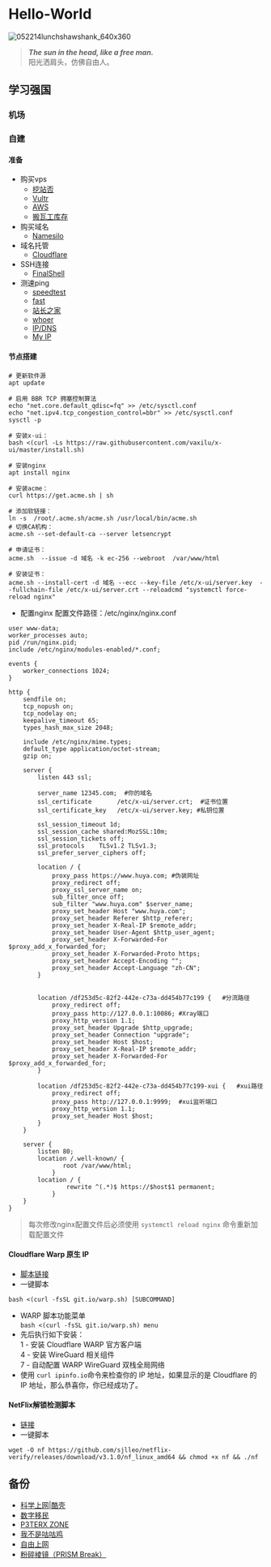 # Hello-World
![052214lunchshawshank_640x360](https://user-images.githubusercontent.com/128745328/229586010-4cd3ce23-f187-4e1b-b8dc-824e17108679.jpg)  
>**_The sun in the head, like a free man._**  
>阳光洒肩头，仿佛自由人。
## 学习强国  
### 机场
### 自建
#### 准备
+ 购买vps
  + [挖站否](https://wzfou.com/vps-bangdan)
  + [Vultr](https://www.vultr.com)
  + [AWS](https://aws.amazon.com)
  + [搬瓦工库存](https://teddysun.com/bwh.html)
+ 购买域名  
  + [Namesilo](https://www.namesilo.com)  
+ 域名托管
  + [Cloudflare](https://dash.cloudflare.com)  
+ SSH连接
  + [FinalShell](http://www.hostbuf.com/t/988.html)
+ 测速ping
  + [speedtest](https://www.speedtest.net)
  + [fast](https://fast.com)
  + [站长之家](https://ping.chinaz.com)
  + [whoer](https://whoer.net/zh)
  + [IP/DNS](https://ipleak.net)
  + [My IP](https://browserleaks.com/ip)
#### 节点搭建
```
# 更新软件源
apt update

# 启用 BBR TCP 拥塞控制算法
echo "net.core.default_qdisc=fq" >> /etc/sysctl.conf
echo "net.ipv4.tcp_congestion_control=bbr" >> /etc/sysctl.conf
sysctl -p

# 安装x-ui：
bash <(curl -Ls https://raw.githubusercontent.com/vaxilu/x-ui/master/install.sh)

# 安装nginx
apt install nginx

# 安装acme：
curl https://get.acme.sh | sh

# 添加软链接：
ln -s  /root/.acme.sh/acme.sh /usr/local/bin/acme.sh
# 切换CA机构： 
acme.sh --set-default-ca --server letsencrypt

# 申请证书： 
acme.sh  --issue -d 域名 -k ec-256 --webroot  /var/www/html

# 安装证书：
acme.sh --install-cert -d 域名 --ecc --key-file /etc/x-ui/server.key  --fullchain-file /etc/x-ui/server.crt --reloadcmd "systemctl force-reload nginx"
```
+ 配置nginx
配置文件路径：/etc/nginx/nginx.conf
```
user www-data;
worker_processes auto;
pid /run/nginx.pid;
include /etc/nginx/modules-enabled/*.conf;

events {
    worker_connections 1024;
}

http {
    sendfile on;
    tcp_nopush on;
    tcp_nodelay on;
    keepalive_timeout 65;
    types_hash_max_size 2048;

    include /etc/nginx/mime.types;
    default_type application/octet-stream;
    gzip on;

    server {
        listen 443 ssl;
        
        server_name 12345.com;  #你的域名
        ssl_certificate       /etc/x-ui/server.crt;  #证书位置
        ssl_certificate_key   /etc/x-ui/server.key; #私钥位置
        
        ssl_session_timeout 1d;
        ssl_session_cache shared:MozSSL:10m;
        ssl_session_tickets off;
        ssl_protocols    TLSv1.2 TLSv1.3;
        ssl_prefer_server_ciphers off;

        location / {
            proxy_pass https://www.huya.com; #伪装网址
            proxy_redirect off;
            proxy_ssl_server_name on;
            sub_filter_once off;
            sub_filter "www.huya.com" $server_name;
            proxy_set_header Host "www.huya.com";
            proxy_set_header Referer $http_referer;
            proxy_set_header X-Real-IP $remote_addr;
            proxy_set_header User-Agent $http_user_agent;
            proxy_set_header X-Forwarded-For $proxy_add_x_forwarded_for;
            proxy_set_header X-Forwarded-Proto https;
            proxy_set_header Accept-Encoding "";
            proxy_set_header Accept-Language "zh-CN";
        }


        location /df253d5c-82f2-442e-c73a-dd454b77c199 {   #分流路径
            proxy_redirect off;
            proxy_pass http://127.0.0.1:10086; #Xray端口
            proxy_http_version 1.1;
            proxy_set_header Upgrade $http_upgrade;
            proxy_set_header Connection "upgrade";
            proxy_set_header Host $host;
            proxy_set_header X-Real-IP $remote_addr;
            proxy_set_header X-Forwarded-For $proxy_add_x_forwarded_for;
        }
        
        location /df253d5c-82f2-442e-c73a-dd454b77c199-xui {   #xui路径
            proxy_redirect off;
            proxy_pass http://127.0.0.1:9999;  #xui监听端口
            proxy_http_version 1.1;
            proxy_set_header Host $host;
        }
    }

    server {
        listen 80;
        location /.well-known/ {
               root /var/www/html;
            }
        location / {
                rewrite ^(.*)$ https://$host$1 permanent;
            }
    }
}
```
> 每次修改nginx配置文件后必须使用 `systemctl reload nginx` 命令重新加载配置文件
#### Cloudflare Warp 原生 IP
+ [脚本链接](https://github.com/P3TERX/warp.sh)  
+ 一键脚本  
```
bash <(curl -fsSL git.io/warp.sh) [SUBCOMMAND]
```
+ WARP 脚本功能菜单  
`bash <(curl -fsSL git.io/warp.sh) menu`
+ 先后执行如下安装：  
1 - 安装 Cloudflare WARP 官方客户端  
4 - 安装 WireGuard 相关组件  
7 - 自动配置 WARP WireGuard 双栈全局网络  
+ 使用  `curl ipinfo.io`命令来检查你的 IP 地址，如果显示的是 Cloudflare 的 IP 地址，那么恭喜你，你已经成功了。  
#### NetFlix解锁检测脚本
+ [链接](https://github.com/sjlleo/netflix-verify.git)  
+ 一键脚本
```
wget -O nf https://github.com/sjlleo/netflix-verify/releases/download/v3.1.0/nf_linux_amd64 && chmod +x nf && ./nf
```
## 备份
+ [科学上网|酷壳](https://haoel.github.io/)
+ [数字移民](https://blog.shuziyimin.org/)
+ [P3TERX ZONE](https://p3terx.com/archives/cheap-and-costeffective-vps-recommended.html)
+ [我不是咕咕鸡](https://blog.laoda.de)
+ [自由上网](https://github.com/Alvin9999/new-pac)
+ [粉碎棱镜（PRISM Break）](https://prism-break.org/zh-CN/)
